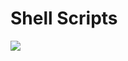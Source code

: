 # Shell Scripts
<img src="https://res.cloudinary.com/cloud-99/image/upload/v1593888943/as3uwta306ytjpsok79n.jpg">